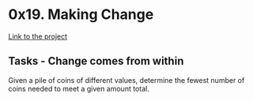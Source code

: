 # 0x19. Making Change
[Link to the project](https://intranet.hbtn.io/projects/492)

## Tasks - Change comes from within
Given a pile of coins of different values, determine the fewest number of coins needed to meet a given amount total.
